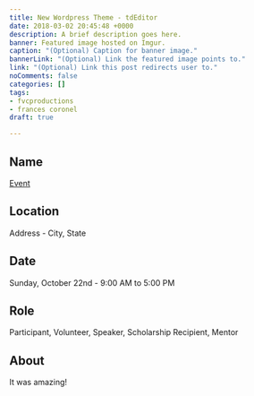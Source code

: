 ```yaml
---
title: New Wordpress Theme - tdEditor
date: 2018-03-02 20:45:48 +0000
description: A brief description goes here.
banner: Featured image hosted on Imgur.
caption: "(Optional) Caption for banner image."
bannerLink: "(Optional) Link the featured image points to."
link: "(Optional) Link this post redirects user to."
noComments: false
categories: []
tags:
- fvcproductions
- frances coronel
draft: true

---
```


## Name

[Event](//google.com)

## Location

Address - City, State

## Date

Sunday, October 22nd - 9:00 AM to 5:00 PM

## Role

Participant, Volunteer, Speaker, Scholarship Recipient, Mentor

## About

It was amazing!
